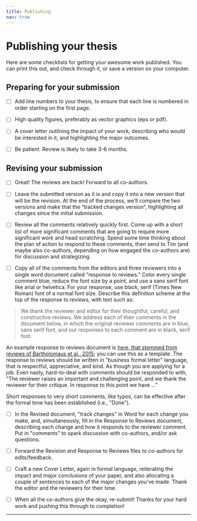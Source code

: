 ```yaml
---
title: Publishing
nav: true
--- 
```


# Publishing your thesis
Here are some checklists for getting your awesome work published.  You can print this out, and check through it, or save a version on your computer.

## Preparing for your submission
- [ ] Add line numbers to your thesis, to ensure that each line is numbered in order starting on the first page.

- [ ] High quality figures, preferably as vector graphics (eps or pdf).

- [ ] A cover letter outlining the impact of your work, describing who would be interested in it, and highlighting the major outcomes.
- [ ] Be patient.  Review is likely to take 3-6 months.

## Revising your submission
- [ ] Great!  The reviews are back!  Forward to all co-authors.

- [ ] Leave the submitted version as it is and copy it into a new version that will be the revision.  At the end of the process, we’ll compare the two versions and make that the “tracked changes version”, highlighting all changes since the initial submission.

- [ ] Review all the comments relatively quickly first.  Come up with a short list of more significant comments that are going to require more significant work and head scratching.  Spend some time thinking about the plan of action to respond to these comments, then send to Tim (and maybe also co-authors, depending on how engaged the co-authors are) for discussion and strategizing.

- [ ] Copy all of the comments from the editors and three reviewers into a single word document called “response to reviews."  Color every single comment blue, reduce the font size by a point, and use a sans serif font like arial or helvetica.  For your response, use black, serif (Times New Roman) font of a normal font size.  Describe this definition scheme at the top of the response to reviews, with text such as:

> We thank the reviewer and editor for their thoughtful, careful, and constructive reviews.  We address each of their comments in the document below, in which the original reviewer comments are in blue, sans serif font, and our responses to each comment are in black, serif font.

An example response to reviews document is [here, that stemmed from reviews of Bartholomaus et al., 2015](../content/files/Response_to_reviews.docx); you can use this as a template.  The response to reviews should be written in "business formal letter" language, that is respectful, appreciative, and kind.  As though you are applying for a job.  Even nasty, hard-to-deal with comments should be responded to with, "The reviewer raises an important and challenging point, and we thank the reviewer for their critique.  In response to this point we have ..."

Short responses to very short comments, like typos, can be effective after the formal tone has been established (i.e., "Done").

- [ ] In the Revised document, "track changes" in Word for each change you make, and, simultaneously, fill in the Response to Reviews document, describing each change and how it responds to the reviewer comment.  Put in "comments" to spark discussion with co-authors, and/or ask questions.

- [ ] Forward the Revision and Response to Reviews files to co-authors for edits/feedback.

- [ ] Craft a new Cover Letter, again in formal language, reiterating the impact and major conclusions of your paper, and also allocating a couple of sentences to each of the major changes you've made.  Thank the editor and the reviewers for their time.

- [ ] When all the co-authors give the okay, re-submit!  Thanks for your hard work and pushing this through to completion!







---

